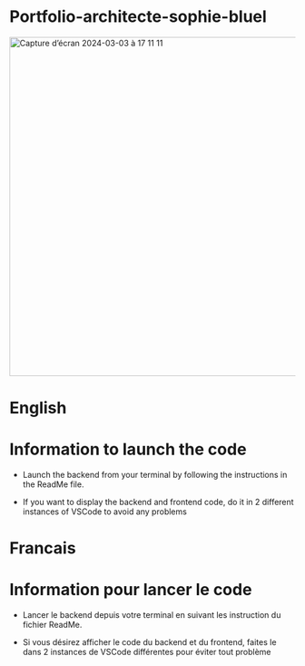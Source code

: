 # Portfolio-architecte-sophie-bluel

<img width="597" alt="Capture d’écran 2024-03-03 à 17 11 11" src="https://github.com/John-Laguerre/Portfolio-architecte-sophie-bluel/assets/137527343/506f8072-3bcb-4ff6-b27c-527f42e7e4f2">


# English

# Information to launch the code

- Launch the backend from your terminal by following the instructions in the ReadMe file.

- If you want to display the backend and frontend code, do it in 2 different instances of VSCode to avoid any problems

# Francais

# Information pour lancer le code

 - Lancer le backend depuis votre terminal en suivant les instruction du fichier ReadMe.
   
 - Si vous désirez afficher le code du backend et du frontend, faites le dans 2 instances de VSCode différentes pour éviter tout problème

